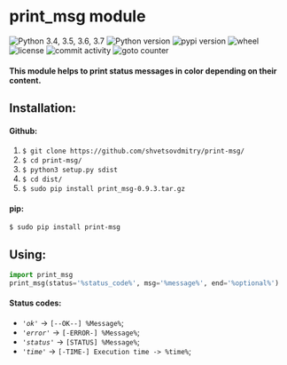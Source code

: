 # print_msg module 

![Python 3.4, 3.5, 3.6, 3.7](https://img.shields.io/badge/python-3.4%20%7C%203.5%20%7C%203.6%20%7C%203.7-blue.svg)
![Python version](https://img.shields.io/pypi/pyversions/print-msg.svg)
![pypi version](https://img.shields.io/pypi/v/print-msg.svg)
![wheel](https://img.shields.io/pypi/wheel/print-msg.svg)
![license](https://img.shields.io/github/license/shvetsovdmitry/print-msg.svg) 
![commit activity](https://img.shields.io/github/commit-activity/m/shvetsovdmitry/print-msg.svg)
![goto counter](https://img.shields.io/github/search/shvetsovdmitry/print-msg/goto.svg)

#### This module helps to print status messages in color depending on their content.

## Installation:
#### Github:
1. `$ git clone https://github.com/shvetsovdmitry/print-msg/`
2. `$ cd print-msg/`
3. `$ python3 setup.py sdist`
4. `$ cd dist/`
5. `$ sudo pip install print_msg-0.9.3.tar.gz`
#### pip:
`$ sudo pip install print-msg`

## Using:
```python
import print_msg
print_msg(status='%status_code%', msg='%message%', end='%optional%')
```

#### Status codes:
* *`'ok'`* -> `[--OK--] %Message%`;
* *`'error'`* -> `[-ERROR-] %Message%`;
* *`'status'`* -> `[STATUS] %Message%`;
* *`'time'`* -> `[-TIME-] Execution time -> %time%`;
